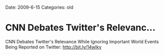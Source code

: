 Date: 2009-6-15
Categories: old

# CNN Debates Twitter's Relevanc...

CNN Debates Twitter's Relevance While Ignoring Important World Events Being Reported on Twitter: <a href="http://bit.ly/14wIky" rel="nofollow">http://bit.ly/14wIky</a>
